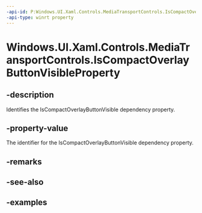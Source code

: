 ```yaml
---
-api-id: P:Windows.UI.Xaml.Controls.MediaTransportControls.IsCompactOverlayButtonVisibleProperty
-api-type: winrt property
---
```


<!-- Property syntax.
public DependencyProperty IsCompactOverlayButtonVisibleProperty { get; }
-->

# Windows.UI.Xaml.Controls.MediaTransportControls.IsCompactOverlayButtonVisibleProperty

## -description

Identifies the IsCompactOverlayButtonVisible dependency property.


## -property-value

The identifier for the IsCompactOverlayButtonVisible dependency property.

## -remarks

## -see-also

## -examples

